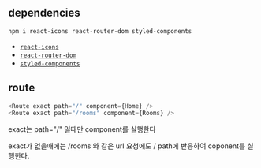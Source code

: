 ## dependencies

```sh
npm i react-icons react-router-dom styled-components
```

- [`react-icons`](https://react-icons.netlify.com/#/)
- [`react-router-dom`](https://www.npmjs.com/package/react-router-dom)
- [`styled-components`](https://www.npmjs.com/package/styled-components)

## route

```ts
<Route exact path="/" component={Home} />
<Route exact path="/rooms" component={Rooms} />
```

exact는 path="/" 일때만 component를 실행한다

exact가 없을때에는 /rooms 와 같은 url 요청에도 / path에 반응하여 coponent를 실행한다.
